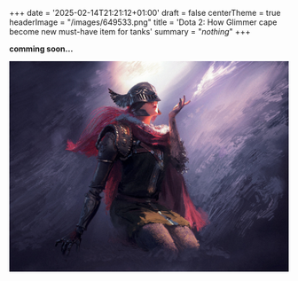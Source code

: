 +++
date = '2025-02-14T21:21:12+01:00'
draft = false
centerTheme = true
headerImage = "/images/649533.png"
title = 'Dota 2: How Glimmer cape become new must-have item for tanks'
summary = "_nothing_"
+++

**comming soon...**

![malenia](/images/1137520.jpg)